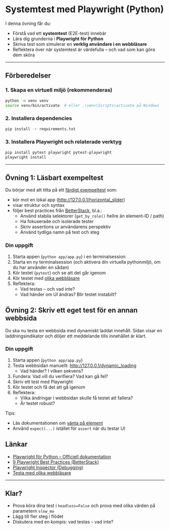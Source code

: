 # Systemtest med Playwright (Python)

I denna övning får du:
- Förstå vad ett **systemtest** (E2E-test) innebär
- Lära dig grunderna i **Playwright för Python**
- Skriva test som simulerar en **verklig användare i en webbläsare**
- Reflektera över när systemtest är värdefulla – och vad som kan göra dem sköra

---

## Förberedelser

### 1. Skapa en virtuell miljö (rekommenderas)

```bash
python -m venv venv
source venv/bin/activate  # eller .\venv\Scripts\activate på Windows
```

### 2. Installera dependencies

```bash
pip install -r requirements.txt
```


### 3. Installera Playwright och relaterade verktyg

```bash
pip install pytest playwright pytest-playwright
playwright install
```

---

## Övning 1: Läsbart exempeltest

Du börjar med att titta på ett [färdigt exempeltest](./tests/system/test_example.py) som:
- kör mot en lokal app (http://127.0.0.1/horizontal_slider)
- visar struktur och syntax
- följer best practices från [BetterStack](https://betterstack.com/community/guides/testing/playwright-best-practices/), bl.a.:
  - Använd stabila selektorer (`get_by_role()` hellre än element-ID / path)
  - Ha fokuserade och isolerade tester
  - Skriv assertions ur användarens perspektiv
  - Använd tydliga namn på test och steg

### Din uppgift

1. Starta appen (`python app/app.py`) i en terminalsession
2. Starta en ny terminalsession (och aktivera din virtuella pythonmiljö, om du har använder en sådan)
2. Kör testet (`pytest`) och se att det går igenom
3. Kör testet med [olika webbläsare](https://playwright.dev/python/docs/browsers)
4. Reflektera:
   - Vad testas – och vad inte?
   - Vad händer om UI ändras? Blir testet instabilt?

## Övning 2: Skriv ett eget test för en annan webbsida

Du ska nu testa en webbsida med dynamiskt laddat innehåll. Sidan visar en laddningsindikator och döljer ett meddelande tills innehållet är klart.

### Din uppgift
1. Starta appen (`python app/app.py`)
2. Testa webbsidan manuellt: http://127.0.0.1/dynamic_loading
    - Vad händer? I vilken sekvens?
3. Fundera: Vad vill du verifiera? Vad kan gå fel?
4. Skriv ett test med Playwright
5. Kör testet och få det att gå igenom
6. Reflektera:
   - Vilka ändringar i webbsidan skulle få testet att fallera?
   - Är testet robust?

Tips:
- Läs dokumentationen om [vänta på element](https://playwright.dev/python/docs/wait-for)
- Använd `expect(...)` istället för `assert` när du testar UI

## Länkar

- [Playwright för Python – Officiell dokumentation](https://playwright.dev/python/)
- [9 Playwright Best Practices (BetterStack)](https://betterstack.com/community/guides/testing/playwright-best-practices/)
- [Playwright Inspector (Debugging)](https://playwright.dev/python/docs/debug)
- [Testa med olika webbläsare](https://playwright.dev/python/docs/browsers)

---

## Klar?

- Prova köra dina test i `headless=False` och prova med olika värden på parametern `slow_mo`
- Lägg till fler steg i flödet
- Diskutera med en kompis: vad testas – vad inte?
